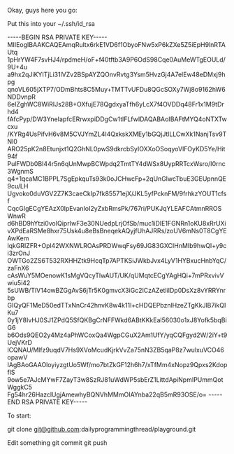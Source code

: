 Okay, guys here you go:

Put this into your ~/.ssh/id_rsa

-----BEGIN RSA PRIVATE KEY-----
MIIEogIBAAKCAQEAmqRultx6rkE1VD6f1ObyoFNw5xP6kZXe5Z5iEpH9lnRTAUtq
1pHrYW4F7svHJ4/rpdmeH/oF+f40tftb3A9P6OdS98Cqe0AuMeWTgEOULd/9U+4u
a9hx2qJiKYITjLi31lVZv2BSpAYZQOnvRvtg3Ysm5HvzGj4A7elEw48eDMxj9hpg
qnoVL605jXTP7/ODmBhts8C5Muy+TMTTvUFDu8QGcSOXy7Wj8o9162hW6NDDvnpR
6eIZghWC8WiRIJs28B+OXfujE78QgdxyaTfh6yLcX7f4OVDDq48Fr1x1M9tDrhd4
fAfcPyp/DW3YneIapfcERrwxpiDDgCw1tlFLfwIDAQABAoIBAFtMYQ4oNTXTwcxu
/KYRg4UsPifvH6v8M5CVJYmZL4I4QxkskXMEy1bGQjJtlLLCwXk1NanjTsv9TNl0
ARO25pK2n8Etunjxt1Q2GhNL0pwS9dkrcbSyIOXXoOSoqyoVlFOyKD5Ye/Hit94f
PulFWDb0BI44r5n6qUnMwpBCWpdq2TmtTY4dWSx8UypRRTcxWsro/I0rnc3WgnmS
q4+1qcaMC1BPPL7SgEpkquTs93k0oJCHwcFp+2qUnGlwcTbuE3GEUpnnQE9cu/LH
Ugvoko0duVGV2Z7K3caeCkIp7fk85571ejX/JKL5yfPcknFM/9frhkzYOUT1cfsf
CqcGIgECgYEAzX0lpEvanIoI2yZxbRmsPk/767ri/PUKJqYLEAFCAtmnRROSWnwR
d6hBD9hYtzi0voIQiprIwF3e30NUedpLrjOfSb/muc1iDIE1FGNRn1oKU8xRrUXi
vXPdEaRSMe8hxr75Usk4u8eBsBneqekAQyjfUhAJRRs/zoUV6mNs0T8CgYEAwKem
lqkGRIZFR+Opl42WXNWLROAsPRDWwqFsy69JG83GXCIHnMIb9hwQl+y9ci3zrOnJ
OWTGo2ZS6T532RXHHZtk9HcqTp7APTKSiJWkbJvx4LyV1HYBxucHnbYqC/zaFnX6
cAsWuY5MOenowK1sMgVQcyTlwAUT/UK/qUMqtcECgYAgHQi+7mPRxvivVwiu5i42
5sUWB/TlV14owBZGgAvS6jTr5K0gmvcX3iGc2lCzAZetliIDp0DsXz8vYRRYnrbp
GIQyQF1MeD50edTTxNnCr42hnvK8w4k11l+cHDQEPbznlHzeZTgKkJlB7ikQIKu7
0y1jY8IvHJ0SJ1ZPdQ5SfQKBgCrNFFWkd6ABtKKkEal56030o1xJ8Yofk5bqBiG6
b6Ods9QEO2y4Mz4aPhWCoxQa4WgpCGuX2Am1UfY/yqCQFgyd2W/2iY+t9UejVKrD
lCQNAU/Mlfz9uqdV7Hs9XVoMcudKjrkVvZa75nN3ZB5qaP8z7wulxuVCO46opawV
IAgBAoGAAOloyiyzgtUo5Wf/mo7btZkGF12h6h7/xTfMm4xNopz9Qpxs2KdopflS
9ow5e7AJcMYwF7ZayT3w8SzRJ81uWdWP5sbErZ1LittdApiNpmIPUmmQotWggkC5
Fg54hr26HazclUgjAmewhyBQNVhMMmOIAYnba22qB5mR93OSE/o=
-----END RSA PRIVATE KEY-----

To start:

git clone git@github.com:dailyprogrammingthread/playground.git

Edit something
git commit
git push
